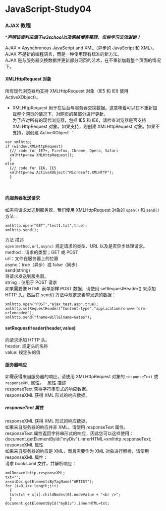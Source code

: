 # JavaScript-Study04
### AJAX 教程   

********声明该资料来源于w3school以及网络博客整理，仅供学习交流谢谢！*******  

AJAX = Asynchronous JavaScript and XML（异步的 JavaScript 和 XML）。  
AJAX 不是新的编程语言，而是一种使用现有标准的新方法。  
AJAX 是与服务器交换数据并更新部分网页的艺术，在不重新加载整个页面的情况下。  

#### XMLHttpRequest 对象  
所有现代浏览器均支持 XMLHttpRequest 对象（IE5 和 IE6 使用 ActiveXObject）。  
- XMLHttpRequest 用于在后台与服务器交换数据。这意味着可以在不重新加载整个网页的情况下，对网页的某部分进行更新。  
为了应对所有的现代浏览器，包括 IE5 和 IE6，请检查浏览器是否支持 XMLHttpRequest 对象。如果支持，则创建 XMLHttpRequest 对象。如果不支持，则创建 ActiveXObject ：  

```
var xmlhttp;
if (window.XMLHttpRequest)
  {// code for IE7+, Firefox, Chrome, Opera, Safari
  xmlhttp=new XMLHttpRequest();
  }
else
  {// code for IE6, IE5
  xmlhttp=new ActiveXObject("Microsoft.XMLHTTP");
  }
 ```
  
#### 向服务器发送请求  
如需将请求发送到服务器，我们使用 XMLHttpRequest 对象的 `open()` 和 `send()` 方法：  
```
xmlhttp.open("GET","test1.txt",true);
xmlhttp.send();
```
方法	描述  
`open(method,url,async)`
规定请求的类型、URL 以及是否异步处理请求。  
method：请求的类型；GET 或 POST  
url：文件在服务器上的位置  
async：true（异步）或 false（同步）  
send(string)  
将请求发送到服务器。  
string：仅用于 POST 请求  
如果需要像 HTML 表单那样 POST 数据，请使用 setRequestHeader() 来添加 HTTP 头。然后在 send() 方法中规定您希望发送的数据：  
```
xmlhttp.open("POST","ajax_test.asp",true);
xmlhttp.setRequestHeader("Content-type","application/x-www-form-urlencoded");
xmlhttp.send("fname=Bill&lname=Gates");
```
#### setRequestHeader(header,value)  
向请求添加 HTTP 头。  
header: 规定头的名称  
value: 规定头的值  
#### 服务器响应  
如需获得来自服务器的响应，请使用 XMLHttpRequest 对象的 `responseText` 或 `responseXML` 属性。  
属性	描述  
responseText	获得字符串形式的响应数据。  
responseXML	获得 XML 形式的响应数据。  
##### responseText 属性  
responseXML	获得 XML 形式的响应数据。  
如果来自服务器的响应并非 XML，请使用 responseText 属性。  
responseText 属性返回字符串形式的响应，因此您可以这样使用：  
document.getElementById("myDiv").innerHTML=xmlhttp.responseText;  
responseXML 属性  
如果来自服务器的响应是 XML，而且需要作为 XML 对象进行解析，请使用 responseXML 属性：  
请求 books.xml 文件，并解析响应：  
```
xmlDoc=xmlhttp.responseXML;
txt="";
x=xmlDoc.getElementsByTagName("ARTIST");
for (i=0;i<x.length;i++)
  {
  txt=txt + x[i].childNodes[0].nodeValue + "<br />";
  }
document.getElementById("myDiv").innerHTML=txt;
```
